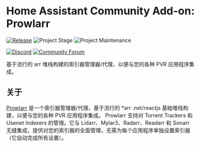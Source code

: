# Home Assistant Community Add-on: Prowlarr

[![Release][release-shield]][release] ![Project Stage][project-stage-shield] ![Project Maintenance][maintenance-shield]

[![Discord][discord-shield]][discord] [![Community Forum][forum-shield]][forum]

基于流行的 arr 堆栈构建的索引器管理器/代理，以便与您的各种 PVR 应用程序集成。

## 关于

[Prowlarr] 是一个索引器管理器/代理，基于流行的 *arr .net/reactjs 基础堆栈构建，以便与您的各种 PVR 应用程序集成。 Prowlarr 支持对 Torrent Trackers 和 Usenet Indexers 的管理。它与 Lidarr、Mylar3、Radarr、Readarr 和 Sonarr 无缝集成，提供对您的索引器的全面管理，无需为每个应用程序单独设置索引器（它自动完成所有设置）。

[Prowlarr]: https://github.com/Prowlarr/Prowlarr

[discord-shield]: https://img.shields.io/discord/330944238910963714.svg
[discord]: https://discord.gg/c5DvZ4e
[forum-shield]: https://img.shields.io/badge/community-forum-brightgreen.svg
[forum]: https://community.home-assistant.io/t/?u=frenck
[maintenance-shield]: https://img.shields.io/maintenance/yes/2024.svg
[project-stage-shield]: https://img.shields.io/badge/project%20stage-experimental-yellow.svg
[release-shield]: https://img.shields.io/badge/version-v0.19.0-blue.svg
[release]: https://github.com/hassio-addons/addon-prowlarr/tree/v0.19.0